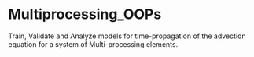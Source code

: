 # Multiprocessing_OOPs
Train, Validate and Analyze models for time-propagation of the advection equation for a system of Multi-processing elements.

